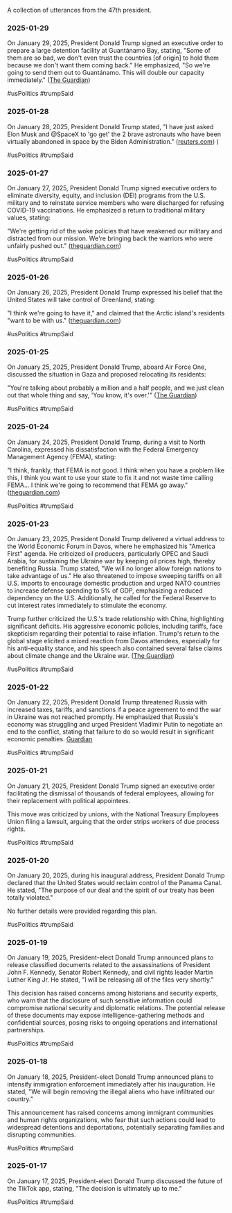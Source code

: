 A collection of utterances from the 47th president.

### 2025-01-29
On January 29, 2025, President Donald Trump signed an executive order to prepare a large detention facility at Guantánamo Bay, stating, "Some of them are so bad, we don't even trust the countries [of origin] to hold them because we don't want them coming back." He emphasized, "So we're going to send them out to Guantánamo. This will double our capacity immediately." ([The Guardian](https://www.theguardian.com/us-news/2025/jan/29/trump-guantanamo-detention-center?utm_source=chatgpt.com))

#usPolitics #trumpSaid

### 2025-01-28 
On January 28, 2025, President Donald Trump stated, "I have just asked Elon Musk and @SpaceX to 'go get' the 2 brave astronauts who have been virtually abandoned in space by the Biden Administration." ([reuters.com](https://www.reuters.com/technology/space/trump-musk-suggest-sped-up-return-nasa-astronauts-details-scarce-2025-01-29/?utm_source=chatgpt.com)) )

#usPolitics #trumpSaid

### 2025-01-27
On January 27, 2025, President Donald Trump signed executive orders to eliminate diversity, equity, and inclusion (DEI) programs from the U.S. military and to reinstate service members who were discharged for refusing COVID-19 vaccinations. He emphasized a return to traditional military values, stating:

"We're getting rid of the woke policies that have weakened our military and distracted from our mission. We're bringing back the warriors who were unfairly pushed out." ([theguardian.com](https://www.theguardian.com/us-news/live/2025/jan/27/donald-trump-us-politics-colombia-deportations-trade-war-latest-news-updates?utm_source=chatgpt.com))

#usPolitics #trumpSaid

### 2025-01-26
On January 26, 2025, President Donald Trump expressed his belief that the United States will take control of Greenland, stating:

"I think we're going to have it," and claimed that the Arctic island's residents "want to be with us." ([theguardian.com](https://www.theguardian.com/us-news/2025/jan/26/donald-trump-residents-greenland-us?utm_source=chatgpt.com))

#usPolitics #trumpSaid

### 2025-01-25
On January 25, 2025, President Donald Trump, aboard Air Force One, discussed the situation in Gaza and proposed relocating its residents:

"You're talking about probably a million and a half people, and we just clean out that whole thing and say, 'You know, it's over.'" ([The Guardian](https://www.theguardian.com/world/live/2025/jan/26/middle-east-crisis-live-displaced-palestinians-northern-gaza-hamas-hezbollah?utm_source=chatgpt.com))

#usPolitics #trumpSaid

### 2025-01-24
On January 24, 2025, President Donald Trump, during a visit to North Carolina, expressed his dissatisfaction with the Federal Emergency Management Agency (FEMA), stating:

"I think, frankly, that FEMA is not good. I think when you have a problem like this, I think you want to use your state to fix it and not waste time calling FEMA... I think we're going to recommend that FEMA go away." ([theguardian.com](https://www.theguardian.com/us-news/live/2025/jan/24/us-politics-donald-trump-tariffs-china-birthright-citizenship-latest-news-updates?utm_source=chatgpt.com))

#usPolitics #trumpSaid

### 2025-01-23
On January 23, 2025, President Donald Trump delivered a virtual address to the World Economic Forum in Davos, where he emphasized his "America First" agenda. He criticized oil producers, particularly OPEC and Saudi Arabia, for sustaining the Ukraine war by keeping oil prices high, thereby benefiting Russia. Trump stated, "We will no longer allow foreign nations to take advantage of us." He also threatened to impose sweeping tariffs on all U.S. imports to encourage domestic production and urged NATO countries to increase defense spending to 5% of GDP, emphasizing a reduced dependency on the U.S. Additionally, he called for the Federal Reserve to cut interest rates immediately to stimulate the economy. 

Trump further criticized the U.S.'s trade relationship with China, highlighting significant deficits. His aggressive economic policies, including tariffs, face skepticism regarding their potential to raise inflation. Trump's return to the global stage elicited a mixed reaction from Davos attendees, especially for his anti-equality stance, and his speech also contained several false claims about climate change and the Ukraine war. ([The Guardian](https://www.theguardian.com/us-news/2025/jan/23/donald-trump-imports-to-us-tariffs-davos-economic-policy-nato-spending?utm_source=chatgpt.com))

#usPolitics #trumpSaid

### 2025-01-22
On January 22, 2025, President Donald Trump threatened Russia with increased taxes, tariffs, and sanctions if a peace agreement to end the war in Ukraine was not reached promptly. He emphasized that Russia's economy was struggling and urged President Vladimir Putin to negotiate an end to the conflict, stating that failure to do so would result in significant economic penalties. [Guardian](https://www.theguardian.com/us-news/2025/jan/22/trump-threatens-putin-with-taxes-tariffs-and-sanctions-over-ukraine-war?utm_source=chatgpt.com)

#usPolitics #trumpSaid

### 2025-01-21
On January 21, 2025, President Donald Trump signed an executive order facilitating the dismissal of thousands of federal employees, allowing for their replacement with political appointees. 

This move was criticized by unions, with the National Treasury Employees Union filing a lawsuit, arguing that the order strips workers of due process rights. 

#usPolitics #trumpSaid

### 2025-01-20
On January 20, 2025, during his inaugural address, President Donald Trump declared that the United States would reclaim control of the Panama Canal. He stated, "The purpose of our deal and the spirit of our treaty has been totally violated." 

No further details were provided regarding this plan. 

#usPolitics #trumpSaid

### 2025-01-19
On January 19, 2025, President-elect Donald Trump announced plans to release classified documents related to the assassinations of President John F. Kennedy, Senator Robert Kennedy, and civil rights leader Martin Luther King Jr. He stated, "I will be releasing all of the files very shortly." 

This decision has raised concerns among historians and security experts, who warn that the disclosure of such sensitive information could compromise national security and diplomatic relations. The potential release of these documents may expose intelligence-gathering methods and confidential sources, posing risks to ongoing operations and international partnerships. 

#usPolitics #trumpSaid

### 2025-01-18
On January 18, 2025, President-elect Donald Trump announced plans to intensify immigration enforcement immediately after his inauguration. He stated, "We will begin removing the illegal aliens who have infiltrated our country." 

This announcement has raised concerns among immigrant communities and human rights organizations, who fear that such actions could lead to widespread detentions and deportations, potentially separating families and disrupting communities. 

#usPolitics #trumpSaid

### 2025-01-17
On January 17, 2025, President-elect Donald Trump discussed the future of the TikTok app, stating, "The decision is ultimately up to me."

#usPolitics #trumpSaid



